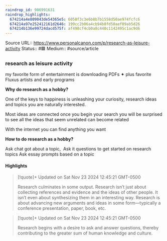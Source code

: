 ```yaml
---
raindrop_id: 906991631
raindrop_highlights:
  674214a4e809043de54365e5: 6058f3c3e6b8b7b1558d50ae974fcfc6
  674214a97e252412161d2646: 199cc2b06a4cb94b8fd50aef09ab5d26
  674214b136e99724dacd575f: af498cf4cb0a8c440c1142495c1ac9d6
---
```


Source URL:: https://www.personalcanon.com/p/research-as-leisure-activity
Status:: #🟩 
Medium:: #source/article


### research as leisure activity

my favorite form of entertainment is downloading PDFs ✦ plus favorite Fluxus artists and early programs

**Why do research as a hobby?**


One of the keys to happiness is unleashing your curiosity, research ideas and topics you are naturally interested.


Most ideas are connected once you begin your search you will be surprised to see all the ideas that seem unrelated can become related 

With the internet you can find anything you want 


**How to do research as a hobby?**


Ask chat got about a topic, 
Ask it questions to get started on research topics
Ask essay prompts based on a topic

#### Highlights


> [!quote]+ Updated on Sat Nov 23 2024 12:45:21 GMT-0500
>
> Research culminates in some output. Research isn’t just about collecting references and evidence and the ideas of other people. It isn’t even about synthesizing them in an interesting way. Research is about advancing new arguments and ideas in some form—typically a conference presentation, paper, book, etc.

> [!quote]+ Updated on Sat Nov 23 2024 12:45:21 GMT-0500
>
> Research begins with a desire to ask and answer questions, thereby contributing to the greater sum of human knowledge and culture.
